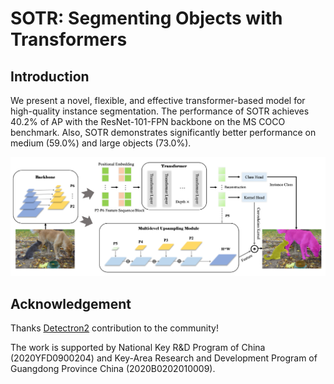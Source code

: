 # SOTR: Segmenting Objects with Transformers

## Introduction

We present a novel, flexible, and effective transformer-based model for high-quality instance segmentation. The performance of SOTR achieves 40.2% of AP with the ResNet-101-FPN backbone on the MS COCO benchmark. Also, SOTR demonstrates significantly better performance on medium (59.0%) and large objects (73.0%).

![image](images/overview.png)



## Acknowledgement
Thanks [Detectron2](https://github.com/facebookresearch/detectron2) contribution to the community!

The work is supported by National Key R&D Program of China (2020YFD0900204) and Key-Area Research and Development Program of Guangdong  Province China (2020B0202010009).